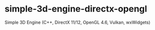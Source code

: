 # simple-3d-engine-directx-opengl
Simple 3D Engine (C++, DirectX 11/12, OpenGL 4.6, Vulkan, wxWidgets)
